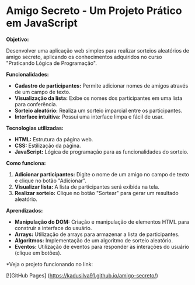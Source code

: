 # Amigo Secreto - Um Projeto Prático em JavaScript

**Objetivo:**

Desenvolver uma aplicação web simples para realizar sorteios aleatórios de amigo secreto, aplicando os conhecimentos adquiridos no curso "Praticando Lógica de Programação".

**Funcionalidades:**

* **Cadastro de participantes:** Permite adicionar nomes de amigos através de um campo de texto.
* **Visualização da lista:** Exibe os nomes dos participantes em uma lista para conferência.
* **Sorteio aleatório:** Realiza um sorteio imparcial entre os participantes.
* **Interface intuitiva:** Possui uma interface limpa e fácil de usar.

**Tecnologias utilizadas:**

* **HTML:** Estrutura da página web.
* **CSS:** Estilização da página.
* **JavaScript:** Lógica de programação para as funcionalidades do sorteio.

**Como funciona:**

1. **Adicionar participantes:** Digite o nome de um amigo no campo de texto e clique no botão "Adicionar".
2. **Visualizar lista:** A lista de participantes será exibida na tela.
3. **Realizar sorteio:** Clique no botão "Sortear" para gerar um resultado aleatório.

**Aprendizados:**

* **Manipulação do DOM:** Criação e manipulação de elementos HTML para construir a interface do usuário.
* **Arrays:** Utilização de arrays para armazenar a lista de participantes.
* **Algoritmos:** Implementação de um algoritmo de sorteio aleatório.
* **Eventos:** Utilização de eventos para responder às interações do usuário (clique em botões).

*Veja o projeto funcionando no link:

[![GitHub Pages] (https://kadusilva91.github.io/amigo-secreto/)
